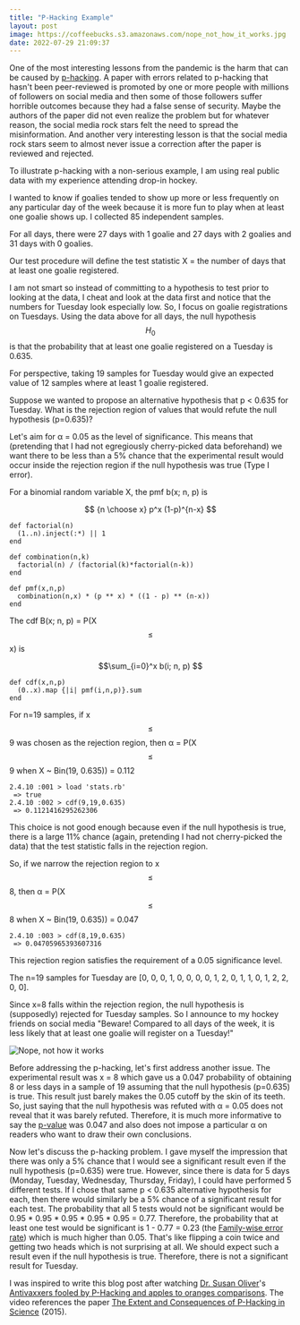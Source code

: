 ```yaml
---
title: "P-Hacking Example"
layout: post
image: https://coffeebucks.s3.amazonaws.com/nope_not_how_it_works.jpg
date: 2022-07-29 21:09:37
---
```

One of the most interesting lessons from the pandemic is the harm that can be caused by [p-hacking](https://en.wikipedia.org/wiki/Data_dredging).  A paper with errors related to p-hacking that hasn't been peer-reviewed is promoted by one or more people with millions of followers on social media and then some of those followers suffer horrible outcomes because they had a false sense of security.  Maybe the authors of the paper did not even realize the problem but for whatever reason, the social media rock stars felt the need to spread the misinformation.  And another very interesting lesson is that the social media rock stars seem to almost never issue a correction after the paper is reviewed and rejected.

To illustrate p-hacking with a non-serious example, I am using real public data with my experience attending drop-in hockey.

I wanted to know if goalies tended to show up more or less frequently on any particular day of the week because it is more fun to play when at least one goalie shows up.  I collected 85 independent samples.
  
For all days, there were 27 days with 1 goalie and 27 days with 2 goalies and 31 days with 0 goalies.

Our test procedure will define the test statistic X = the number of days that at least one goalie registered.  

I am not smart so instead of committing to a hypothesis to test prior to looking at the data, I cheat and look at the data first and notice that the numbers for Tuesday look especially low.  So, I focus on goalie registrations on Tuesdays.  Using the data above for all days, the null hypothesis $$ H_0 $$ is that the probability that at least one goalie registered on a Tuesday is 0.635.

For perspective, taking 19 samples for Tuesday would give an expected value of 12 samples where at least 1 goalie registered.

Suppose we wanted to propose an alternative hypothesis that p < 0.635 for Tuesday.  What is the rejection region of values that would refute the null hypothesis (p=0.635)?

Let's aim for α = 0.05 as the level of significance.  This means that (pretending that I had not egregiously cherry-picked data beforehand) we want there to be less than a 5% chance that the experimental result would occur inside the rejection region if the null hypothesis was true (Type I error).

For a binomial random variable X, the pmf b(x; n, p) is

$$ {n \choose x} p^x (1-p)^{n-x} $$

```
def factorial(n)
  (1..n).inject(:*) || 1
end

def combination(n,k)
  factorial(n) / (factorial(k)*factorial(n-k))
end

def pmf(x,n,p)
  combination(n,x) * (p ** x) * ((1 - p) ** (n-x))
end
```
The cdf B(x; n, p) = P(X $$\le$$ x) is

$$\sum_{i=0}^x b(i; n, p) $$

```
def cdf(x,n,p)
  (0..x).map {|i| pmf(i,n,p)}.sum
end
```

For n=19 samples, if x $$\le$$ 9 was chosen as the rejection region, then α = P(X $$\le$$ 9 when X ~ Bin(19, 0.635)) = 0.112

```
2.4.10 :001 > load 'stats.rb'
 => true 
2.4.10 :002 > cdf(9,19,0.635)
 => 0.1121416295262306 
```
This choice is not good enough because even if the null hypothesis is true, there is a large 11% chance (again, pretending I had not cherry-picked the data) that the test statistic falls in the rejection region.

So, if we narrow the rejection region to x $$\le$$ 8, then α = P(X $$\le$$ 8 when X ~ Bin(19, 0.635)) = 0.047

```
2.4.10 :003 > cdf(8,19,0.635)
 => 0.04705965393607316
```

This rejection region satisfies the requirement of a 0.05 significance level.

The n=19 samples for Tuesday are [0, 0, 0, 1, 0, 0, 0, 0, 1, 2, 0, 1, 1, 0, 1, 2, 2, 0, 0].

Since x=8 falls within the rejection region, the null hypothesis is (supposedly) rejected for Tuesday samples.  So I announce to my hockey friends on social media "Beware! Compared to all days of the week, it is less likely that at least one goalie will register on a Tuesday!"

![Nope, not how it works](https://coffeebucks.s3.amazonaws.com/nope_not_how_it_works.jpg)

Before addressing the p-hacking, let's first address another issue.  The experimental result was x = 8 which gave us a 0.047 probability of obtaining 8 or less days in a sample of 19 assuming that the null hypothesis (p=0.635) is true.  This result just barely makes the 0.05 cutoff by the skin of its teeth.  So, just saying that the null hypothesis was refuted with α = 0.05 does not reveal that it was barely refuted.  Therefore, it is much more informative to say the [p-value](https://en.wikipedia.org/wiki/P-value) was 0.047 and also does not impose a particular α on readers who want to draw their own conclusions.

Now let's discuss the p-hacking problem.  I gave myself the impression that there was only a 5% chance that I would see a significant result even if the null hypothesis (p=0.635) were true.  However, since there is data for 5 days (Monday, Tuesday, Wednesday, Thursday, Friday), I could have performed 5 different tests.  If I chose that same p < 0.635 alternative hypothesis for each, then there would similarly be a 5% chance of a significant result for each test.  The probability that all 5 tests would not be significant would be 0.95 * 0.95 * 0.95 * 0.95 * 0.95 = 0.77.  Therefore, the probability that at least one test would be significant is 1 - 0.77 = 0.23 (the [Family-wise error rate](https://en.wikipedia.org/wiki/Family-wise_error_rate)) which is much higher than 0.05.  That's like flipping a coin twice and getting two heads which is not surprising at all.  We should expect such a result even if the null hypothesis is true.  Therefore, there is not a significant result for Tuesday.

I was inspired to write this blog post after watching [Dr. Susan Oliver](https://twitter.com/DrSusanOliver1)'s [Antivaxxers fooled by P-Hacking and apples to oranges comparisons](https://www.youtube.com/watch?v=drSAsfuMkuw).  The video references the paper [The Extent and Consequences of P-Hacking in Science](https://journals.plos.org/plosbiology/article?id=10.1371/journal.pbio.1002106) (2015).

